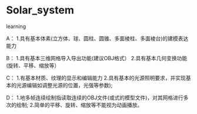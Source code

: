 # Solar_system
learning

A：
1.具有基本体素(立方体、球、圆柱、圆锥、多面棱柱、多面棱台)的建模表达能力

B：
1.具有基本三维网格导入导出功能(建议OBJ格式）
2.具有基本几何变换功能(旋转、平移、缩放等）

C：
1.有基本材质、纹理的显示和编辑能力
2.具有基本的光源照明要求，并实现基本的光源编辑如调整光源的位置，光强等参数);

D：
1.地多帧连续绘制指读取连续的OBJ文件(或式的模型文件)，对其网格进行多次的绘制;
2.简单的平移、旋转、缩放等不能视为动画播放。

